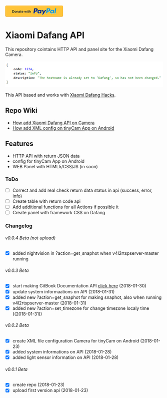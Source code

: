 [![Donate with PayPal](/Assets/donate.en.png)](https://paypal.me/kszere)

# Xiaomi Dafang API
This repository cointains HTTP API and panel site for the Xiaomi Dafang Camera.

![API return data with JSON](/Assets/api-return-json.png)

This API based and works with [Xiaomi Dafang Hacks](https://github.com/EliasKotlyar/Xiaomi-Dafang-Hacks).

## Repo Wiki
* [How add Xiaomi Dafang API on Camera](https://github.com/kszere/Xiaomi-Dafang-API/wiki/How-add-Xiaomi-Dafang-API-on-Camera)
* [How add XML config on tinyCam App on Android](https://github.com/kszere/Xiaomi-Dafang-API/wiki/How-add-XML-config-on-tinyCam-App-on-Android)

## Features
* HTTP API with return JSON data
* config for tinyCam App on Android
* WEB Panel with HTML5/CSS/JS \(in soon\)

### ToDo
* [ ] Correct and add real check return data status in api \(success, error, info\)
* [ ] Create table with return code api
* [ ] Add additional functions for all Actions if possible it
* [ ] Create panel with framework CSS on Dafang

### Changelog
###### v0.0.4 Beta (not upload)
* [x] added nightvision in ?action=get_snaphot when v4l2rtspserver-master running

###### v0.0.3 Beta
* [x] start making GitBook Documentation API [click here](https://kszere.gitbooks.io/xiaomi-dafang-api/content/) \(2018-01-30\)
* [x] update system informaations on API \(2018-01-31\)
* [x] added new ?action=get_snaphot for making snaphot, also when running v4l2rtspserver-master \(2018-01-31\)
* [x] added new ?action=set_timezone for change timezone localy time (\(2018-01-31\))

###### v0.0.2 Beta
* [x] create XML file configuration Camera for tinyCam on Android \(2018-01-23\)
* [x] added system  informations on API \(2018-01-28\)
* [x] added light sensor information on API \(2018-01-28\)

###### v0.0.1 Beta
* [x] create repo \(2018-01-23\)
* [x] upload first version api \(2018-01-23\)
